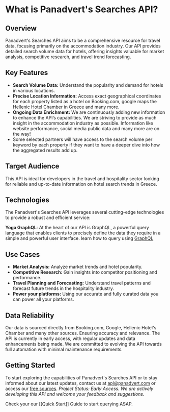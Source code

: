 # What is Panadvert's Searches API?

## Overview
Panadvert's Searches API aims to be a comprehensive resource for travel data, focusing primarily on the accommodation industry. Our API provides detailed search volume data for hotels, offering insights valuable for market analysis, competitive research, and travel trend forecasting.
## Key Features
- **Search Volume Data:** Understand the popularity and demand for hotels in various locations.
- **Precise Location Information:** Access exact geographical coordinates for each property listed as a hotel on Booking.com, google maps the Hellenic Hotel Chamber in Greece and many more.
- **Ongoing Data Enrichment:** We are continuously adding new information to enhance the API’s capabilities. We are striving to provide as much insight in the accommodation industry as possible. Information like website performance, social media public data and many more are on the way!
- Some selected partners will have access to the search volume per keyword by each property if they want to have a deeper dive into how the aggregated results add up.
## Target Audience
This API is ideal for developers in the travel and hospitality sector looking for reliable and up-to-date information on hotel search trends in Greece.
## Technologies

The Panadvert's Searches API leverages several cutting-edge technologies to provide a robust and efficient service:

**Yoga GraphQL**: At the heart of our API is GraphQL, a powerful query language that enables clients to precisely define the data they require in a simple and powerful user interface. learn how to query using [GraphQL](https://graphql.org/learn/queries/)
## Use Cases
- **Market Analysis:** Analyze market trends and hotel popularity.
- **Competitive Research:** Gain insights into competitor positioning and performance.
- **Travel Planning and Forecasting:** Understand travel patterns and forecast future trends in the hospitality industry.
- **Power your platforms:** Using our accurate and fully curated data you can power all your platforms. 
## Data Reliability 
Our data is sourced directly from Booking.com, Google, Hellenic Hotel's Chamber and many other sources. Ensuring accuracy and relevance. The API is currently in early access, with regular updates and data enhancements being made. We are committed to evolving the API towards full automation with minimal maintenance requirements. 
## Getting Started
To start exploring the capabilities of Panadvert's Searches API or to stay informed about our latest updates, contact us at [api@panadvert.com](mailto:api@panadvert.com) or access our [free sources](https://api.panadvert.com). _Project Status: Early Access. We are actively developing this API and welcome your feedback and suggestions._

Check your our [[Quick Start]] Guide to start querying ASAP. 

